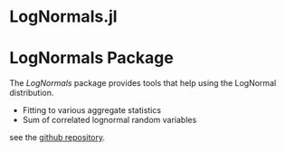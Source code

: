 # LogNormals.jl

# LogNormals Package

The *LogNormals* package provides tools that help using
the LogNormal distribution.

* Fitting to various aggregate statistics
* Sum of correlated lognormal random variables

see the [github repository](https://github.com/bgctw/LogNormals.jl).

